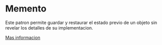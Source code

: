 # Memento

Este patron permite guardar y restaurar el estado previo de un objeto sin revelar los detalles de su implementacion.

[Mas informacion](https://refactoring.guru/es/design-patterns/memento)